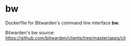 # bw
Dockerfile for Bitwarden's command line interface **bw**.

Bitwarden's bw source: https://github.com/bitwarden/clients/tree/master/apps/cli
